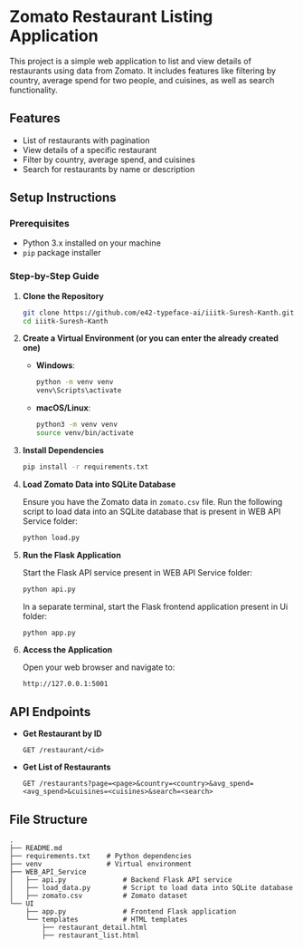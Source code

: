# Zomato Restaurant Listing Application

This project is a simple web application to list and view details of restaurants using data from Zomato. It includes features like filtering by country, average spend for two people, and cuisines, as well as search functionality.

## Features

- List of restaurants with pagination
- View details of a specific restaurant
- Filter by country, average spend, and cuisines
- Search for restaurants by name or description

## Setup Instructions

### Prerequisites

- Python 3.x installed on your machine
- `pip` package installer

### Step-by-Step Guide

1. **Clone the Repository**

   ```bash
   git clone https://github.com/e42-typeface-ai/iiitk-Suresh-Kanth.git
   cd iiitk-Suresh-Kanth
   ```

2. **Create a Virtual Environment (or you can enter the already created one)**

   - **Windows**:
     ```bash
     python -m venv venv
     venv\Scripts\activate
     ```
   - **macOS/Linux**:
     ```bash
     python3 -m venv venv
     source venv/bin/activate
     ```

3. **Install Dependencies**

   ```bash
   pip install -r requirements.txt
   ```

4. **Load Zomato Data into SQLite Database**

   Ensure you have the Zomato data in `zomato.csv` file. Run the following script to load data into an SQLite database that is present in WEB API Service folder:

   ```bash
   python load.py
   ```

5. **Run the Flask Application**

   Start the Flask API service present in WEB API Service folder:

   ```bash
   python api.py
   ```

   In a separate terminal, start the Flask frontend application present in Ui folder:

   ```bash
   python app.py
   ```

6. **Access the Application**

   Open your web browser and navigate to:
   ```
   http://127.0.0.1:5001
   ```

## API Endpoints

- **Get Restaurant by ID**
  ```
  GET /restaurant/<id>
  ```

- **Get List of Restaurants**
  ```
  GET /restaurants?page=<page>&country=<country>&avg_spend=<avg_spend>&cuisines=<cuisines>&search=<search>
  ```

## File Structure

```
.
├── README.md
├── requirements.txt    # Python dependencies
├── venv                # Virtual environment
├── WEB_API_Service
│   ├── api.py              # Backend Flask API service
│   ├── load_data.py        # Script to load data into SQLite database
│   ├── zomato.csv          # Zomato dataset
└── UI
    ├── app.py              # Frontend Flask application
    └── templates           # HTML templates
        ├── restaurant_detail.html
        ├── restaurant_list.html
